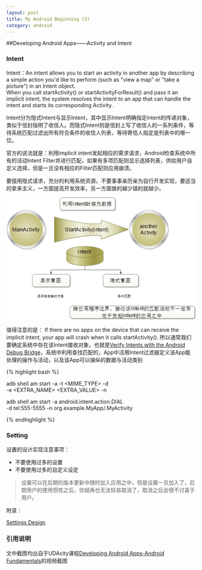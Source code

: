 ```yaml
---
layout: post
title: My Android Beginning (3)
category: android
---
```


##Developing Android Apps——Activity and Intent

### Intent

Intent：An intent allows you to start an activity in another app by describing a simple action you'd like to perform (such as "view a map" or "take a picture") in an Intent object.        
When you call startActivity() or startActivityForResult() and pass it an implicit intent, the system resolves the intent to an app that can handle the intent and starts its corresponding Activity.

Intent分为隐式Intent与显示Intent，其中显示Intent明确指定intent的传递对象，类似于信封指明了收信人。而隐式Intent则是信封上写了收信人的一系列条件，等待系统匹配过滤出所有符合条件的收信人列表，等待寄信人指定是列表中的哪一位。

官方的说法就是：利用implicit intent发起相应的需求请求，Android检查系统中所有的活动Intent Filter并进行匹配，如果有多项匹配则显示选择列表，供给用户自定义选择，但是一旦没有相应的Filter匹配则应用崩溃。

要擅用隐式请求，充分的利用系统资源，不要事事亲历亲为自行开发实现，要适当的拿来主义，一方面提高开发效率，另一方面做的越少错的就越少。

![Intent传递](/assets/img/20150418/Intenttransfer.jpg)

值得注意的是： If there are no apps on the device that can receive the implicit intent, your app will crash when it calls startActivity(). 所以通常我们要确定系统中存在该Intent接收对象，也就是[Verify Intents with the Android Debug Bridge](https://developer.android.com/guide/components/intents-common.html#AdbIntents)，系统中利用查找匹配的<Intent-filter>，App中活用Intent过滤器定义该App能处理的操作与活动，以及该App可以操纵的数据与活动类别

{% highlight bash %}

adb shell am start -a <ACTION> -t <MIME_TYPE> -d <DATA> \
  -e <EXTRA_NAME> <EXTRA_VALUE> -n <ACTIVITY>

adb shell am start -a android.intent.action.DIAL \
  -d tel:555-5555 -n org.example.MyApp/.MyActivity

{% endhighlight %}

### Setting

设置的设计实现注意事项：

* 不要使用过多的设置
* 不要使用过多的自定义设定

>  设置可以在后期的版本更新中随时加入应用之中，但是设置一旦加入了，后期用户的使用惯性之后，你就再也无法轻易取消了，取消之后会很不讨喜于用户。



附录：

[Settings Design](http://developer.android.com/guide/topics/ui/settings.html#Overview)

### 引用说明

文中截图均出自于UDAcity课程[Developing Android Apps-Android Fundamentals](https://www.udacity.com/course/developing-android-apps--ud853   "Developing Android Apps课程链接")的视频截图

